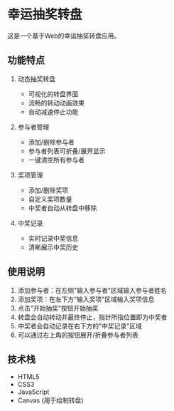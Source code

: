 # 幸运抽奖转盘

这是一个基于Web的幸运抽奖转盘应用。

## 功能特点

1. 动态抽奖转盘
   - 可视化的转盘界面
   - 流畅的转动动画效果
   - 自动减速停止功能

2. 参与者管理
   - 添加/删除参与者
   - 参与者列表可折叠/展开显示
   - 一键清空所有参与者

3. 奖项管理
   - 添加/删除奖项
   - 自定义奖项数量
   - 中奖者自动从转盘中移除

4. 中奖记录
   - 实时记录中奖信息
   - 清晰展示中奖历史

## 使用说明

1. 添加参与者：在左侧"输入参与者"区域输入参与者姓名
2. 添加奖项：在左下方"输入奖项"区域输入奖项信息
3. 点击"开始抽奖"按钮开始抽奖
4. 转盘会自动转动并最终停止，指针所指位置即为中奖者
5. 中奖者会自动记录在右下方的"中奖记录"区域
6. 可以通过右上角的按钮展开/折叠参与者列表

## 技术栈

- HTML5
- CSS3
- JavaScript
- Canvas (用于绘制转盘) 
